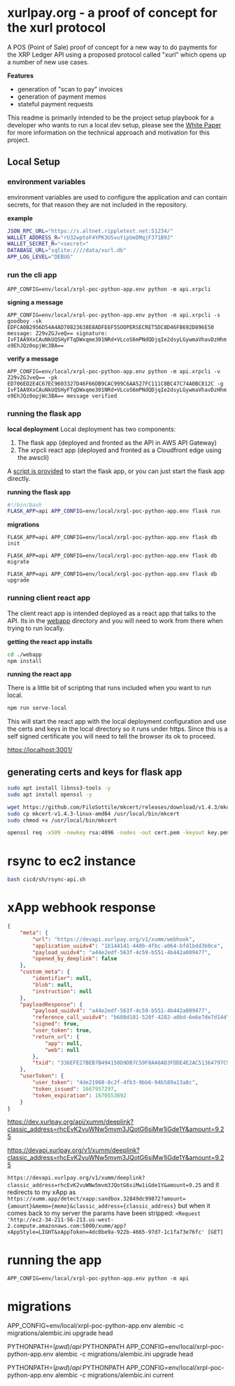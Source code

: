 # xurlpay.org - a proof of concept for the xurl protocol
A POS (Point of Sale) proof of concept for a new way to do payments for the XRP Ledger API using a proposed protocol called "xurl" which opens up a number of new use cases.

**Features**

* generation of "scan to pay" invoices
* generation of payment memos
* stateful payment requests

This readme is primarily intended to be the project setup playbook for a developer who wants to run a local dev setup, please see the [White Paper](./docs/whitepaper.md) for more information on the technical approach and motivation for this project.

## Local Setup

### environment variables
environment variables are used to configure the application and can contain secrets, for that reason they are not included in the repository.

**example**

```bash
JSON_RPC_URL="https://s.altnet.rippletest.net:51234/"
WALLET_ADDRESS_R="rU32wptoF4YPK3USvuYipUeDMqjF371B9J"
WALLET_SECRET_R="<secret>"
DATABASE_URL="sqlite:////data/xurl.db"
APP_LOG_LEVEL="DEBUG"
```

### run the cli app
`APP_CONFIG=env/local/xrpl-poc-python-app.env python -m api.xrpcli`

**signing a message**

`APP_CONFIG=env/local/xrpl-poc-python-app.env python -m api.xrpcli -s goodboy -sk EDFCA0B2956D54A4AD70823638E8ADFE6F5SOOPERSECRET5DC8D46FB692D896E50
message: Z29vZGJveQ== signature: IvFIAA9XxCAuNkUQSHyFTqDWxqme301NRd+VLcoS6mPNdQDjqIe2dsyLGywmaVhavDzHhmo9EhJQz0opjWc3BA==`

**verify a message**

`APP_CONFIG=env/local/xrpl-poc-python-app.env python -m api.xrpcli -v Z29vZGJveQ== -pk ED706ED2E4C67EC9603327D46F66DB9CAC999C6AA527FC111C8BC47C74A0BC812C -g IvFIAA9XxCAuNkUQSHyFTqDWxqme301NRd+VLcoS6mPNdQDjqIe2dsyLGywmaVhavDzHhmo9EhJQz0opjWc3BA==
message verified`

### running the flask app

**local deployment**
Local deployment has two components:

1. The flask app (deployed and fronted as the API in AWS API Gateway)
2. The xrpcli react app (deployed and fronted as a Cloudfront edge using the awscli)

A [script is provided](./app.sh) to start the flask app, or you can just start the flask app directly.

**running the flask app**

```bash
#!/bin/bash
FLASK_APP=api APP_CONFIG=env/local/xrpl-poc-python-app.env flask run  --host=0.0.0.0 --port=5000 --cert=cert.pem --key=key.pem --debugger --reload
```

**migrations**
```
FLASK_APP=api APP_CONFIG=env/local/xrpl-poc-python-app.env flask db init

FLASK_APP=api APP_CONFIG=env/local/xrpl-poc-python-app.env flask db migrate

FLASK_APP=api APP_CONFIG=env/local/xrpl-poc-python-app.env flask db upgrade
```


### running client react app
The client react app is intended deployed as a react app that talks to the API. Its in the [webapp](./webapp) directory and you will need to work from there when trying to run locally.

**getting the react app installs**

```bash
cd ./webapp
npm install
```

**running the react app**

There is a little bit of scripting that runs included when you want to run local.

```bash
npm run serve-local
```

This will start the react app with the local deployment configuration and use the certs and keys in the local directory so it runs under https. Since this is a self signed certificate you will need to tell the browser its ok to proceed.

[https://localhost:3001/](https://localhost:3001/)

## generating certs and keys for flask app

```bash
sudo apt install libnss3-tools -y
sudo apt install openssl -y

wget https://github.com/FiloSottile/mkcert/releases/download/v1.4.3/mkcert-v1.4.3-linux-amd64
sudo cp mkcert-v1.4.3-linux-amd64 /usr/local/bin/mkcert
sudo chmod +x /usr/local/bin/mkcert

openssl req -x509 -newkey rsa:4096 -nodes -out cert.pem -keyout key.pem -days 365 -subj "/C=US/ST=Oregon/L=Portland/O=XurlPay.org/CN=dev-xurlpay.org"

```

# rsync to ec2 instance

```bash
bash cicd/sh/rsync-api.sh
```

# xApp webhook response

```json
{
    "meta": {
        "url": "https://devapi.xurlpay.org/v1/xumm/webhook",
        "application_uuidv4": "1b144141-440b-4fbc-a064-bfd1bdd3b0ce",
        "payload_uuidv4": "a44e2edf-563f-4c59-b551-4b442a009477",
        "opened_by_deeplink": false
    },
    "custom_meta": {
        "identifier": null,
        "blob": null,
        "instruction": null
    },
    "payloadResponse": {
        "payload_uuidv4": "a44e2edf-563f-4c59-b551-4b442a009477",
        "reference_call_uuidv4": "b608d181-520f-4282-a0bd-6e6e7de7d14d",
        "signed": true,
        "user_token": true,
        "return_url": {
            "app": null,
            "web": null
        },
        "txid": "336EFE27BEB7B494150D9DB7C59F8AA6AD3FDDE4E2AC51364797C9EBEF0BD599"
    },
    "userToken": {
        "user_token": "4de21968-8c2f-4fb3-9bb6-94b589a13a8c",
        "token_issued": 1667957297,
        "token_expiration": 1670553892
    }
}
```


https://dev.xurlpay.org/api/xumm/deeplink?classic_address=rhcEvK2vuWNw5mvm3JQotG6siMw1iGde1Y&amount=9.25

https://devapi.xurlpay.org/v1/xumm/deeplink?classic_address=rhcEvK2vuWNw5mvm3JQotG6siMw1iGde1Y&amount=9.25


`https://devapi.xurlpay.org/v1/xumm/deeplink?classic_address=rhcEvK2vuWNw5mvm3JQotG6siMw1iGde1Y&amount=9.25` and it redirects to my xApp as `https://xumm.app/detect/xapp:sandbox.32849dc99872?amount={amount}&memo={memo}&classic_address={classic_address}` but when it comes back to my server the params have been stripped: `<Request 'http://ec2-34-211-56-213.us-west-2.compute.amazonaws.com:5000/xumm/app?xAppStyle=LIGHT&xAppToken=4dc0be9a-922b-4665-97d7-1c1fa73e76fc' [GET]` 


#  running the app

`APP_CONFIG=env/local/xrpl-poc-python-app.env python -m api`

# migrations
APP_CONFIG=env/local/xrpl-poc-python-app.env alembic -c migrations/alembic.ini upgrade head


PYTHONPATH=$(pwd)/api:$PYTHONPATH APP_CONFIG=env/local/xrpl-poc-python-app.env  alembic -c migrations/alembic.ini upgrade head

PYTHONPATH=$(pwd)/api:$PYTHONPATH APP_CONFIG=env/local/xrpl-poc-python-app.env  alembic -c migrations/alembic.ini current